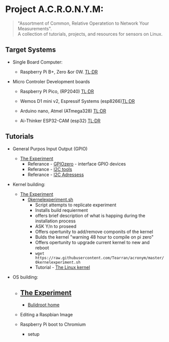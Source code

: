 #  Project A.C.R.O.N.Y.M:
>
>  "Assortment of Common, Relative Operatetion to Network Your Measurements".  
>  A collection of tutorials, projects, and resources for sensors on Linux.
>   

## Target Systems
- Single Board Computer:
    - Raspberry Pi B+, Zero &or 0W. [TL;DR](https://www.raspberrypi.com/documentation/computers/raspberry-pi.html)

- Micro Controler Development boards
    - Raspberry PI Pico, (RP2040) [TL;DR](https://www.raspberrypi.com/documentation/microcontrollers/raspberry-pi-pico.html)
    - Wemos D1 mini v2, Espressif Systems (esp8266)[TL;DR](https://docs.wemos.cc/en/latest/d1/d1_mini.html)

    - Arduino nano, Atmel (ATmega328) [TL;DR](https://www.arduino.cc/en/pmwiki.php?n=Main/ArduinoBoardNano#documentation)
    - Ai-Thinker ESP32-CAM (esp32) [TL;DR](https://docs.ai-thinker.com/en/esp32-cam)

## Tutorials

-   General Purpos Input Output (GPIO)
    -   [The Experiment](https://github.com/Tearran/acronym/wiki/Experiment-gpiozero)
        -  Referance - [GPIOzero](https://gpiozero.readthedocs.io/en/stable/recipes.html) -  interface GPIO devices  
        -  Referance - [I2C tools](https://i2c.wiki.kernel.org/index.php/I2C_Tools)  
        -  Referance - [I2C Adressess](https://github.com/Tearran/acronym/wiki/i2c)
-   Kernel building:

    -   [The Experiment](https://github.com/Tearran/acronym/wiki/Experiment-zero-kernel)
        -   [0kernelexperiment.sh](https://github.com/Tearran/acronym/blob/master/0kernelexperiment.sh) 
            -   Script attempts to replicate experiment
            -   Installs build requierment
            -   offers brief description of what is happing during the installation process
            -   ASK Y/n to proseed
            -   Offers opertunity to add/remove componits of the kernel
            -   Bulds the kernel "warning 48 hour to compile on pi zero"
            -   Offers opertunity to upgrade current kernel to new and reboot
            - ``` wget https://raw.githubusercontent.com/Tearran/acronym/master/0kernelexperiment.sh ``` 
            -  Tutorial - [The Linux kernel](https://www.raspberrypi.com/documentation/computers/linux_kernel.html)

       
-   OS building:
    -   [The Experiment](https://github.com/Tearran/acronym/wiki/Buildroot-Experiment)
        -   
        -   [Bulidroot home](https://buildroot.org/)
               
    - Editing a Raspbian Image

    - Raspberry Pi boot to Chromium
         - setup



